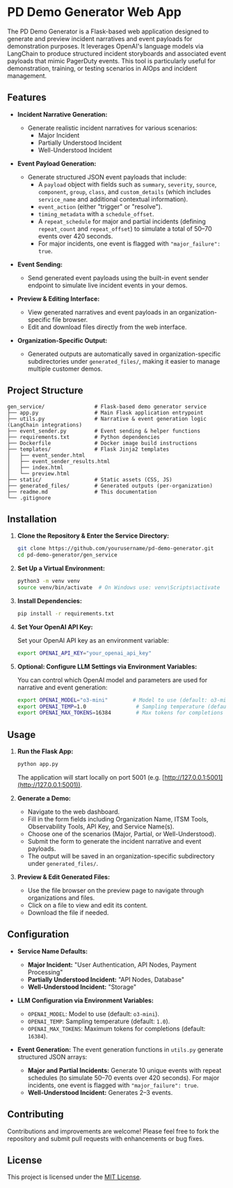 # PD Demo Generator Web App

The PD Demo Generator is a Flask-based web application designed to generate and preview incident narratives and event payloads for demonstration purposes. It leverages OpenAI's language models via LangChain to produce structured incident storyboards and associated event payloads that mimic PagerDuty events. This tool is particularly useful for demonstration, training, or testing scenarios in AIOps and incident management.

## Features

- **Incident Narrative Generation:**
  - Generate realistic incident narratives for various scenarios:
    - Major Incident
    - Partially Understood Incident
    - Well-Understood Incident

- **Event Payload Generation:**
  - Generate structured JSON event payloads that include:
    - A `payload` object with fields such as `summary`, `severity`, `source`, `component`, `group`, `class`, and `custom_details` (which includes `service_name` and additional contextual information).
    - `event_action` (either "trigger" or "resolve").
    - `timing_metadata` with a `schedule_offset`.
    - A `repeat_schedule` for major and partial incidents (defining `repeat_count` and `repeat_offset`) to simulate a total of 50–70 events over 420 seconds.
    - For major incidents, one event is flagged with `"major_failure": true`.

- **Event Sending:**
  - Send generated event payloads using the built-in event sender endpoint to simulate live incident events in your demos.

- **Preview & Editing Interface:**
  - View generated narratives and event payloads in an organization-specific file browser.
  - Edit and download files directly from the web interface.

- **Organization-Specific Output:**
  - Generated outputs are automatically saved in organization-specific subdirectories under `generated_files/`, making it easier to manage multiple customer demos.

## Project Structure

```
gen_service/                # Flask-based demo generator service
├── app.py                  # Main Flask application entrypoint
├── utils.py                # Narrative & event generation logic (LangChain integrations)
├── event_sender.py         # Event sending & helper functions
├── requirements.txt        # Python dependencies
├── Dockerfile              # Docker image build instructions
├── templates/              # Flask Jinja2 templates
│   ├── event_sender.html
│   ├── event_sender_results.html
│   ├── index.html
│   └── preview.html
├── static/                 # Static assets (CSS, JS)
├── generated_files/        # Generated outputs (per-organization)
├── readme.md               # This documentation
└── .gitignore
``` 

## Installation

1. **Clone the Repository & Enter the Service Directory:**

   ```bash
   git clone https://github.com/yourusername/pd-demo-generator.git
   cd pd-demo-generator/gen_service
   ```

2. **Set Up a Virtual Environment:**

   ```bash
   python3 -m venv venv
   source venv/bin/activate  # On Windows use: venv\Scripts\activate
   ```

3. **Install Dependencies:**

   ```bash
   pip install -r requirements.txt
   ```

4. **Set Your OpenAI API Key:**

   Set your OpenAI API key as an environment variable:
   
   ```bash
   export OPENAI_API_KEY="your_openai_api_key"
   ```

5. **Optional: Configure LLM Settings via Environment Variables:**

   You can control which OpenAI model and parameters are used for narrative and event generation:

   ```bash
   export OPENAI_MODEL="o3-mini"        # Model to use (default: o3-mini)
   export OPENAI_TEMP=1.0                # Sampling temperature (default: 1.0)
   export OPENAI_MAX_TOKENS=16384        # Max tokens for completions (default: 16384)
   ```

## Usage

1. **Run the Flask App:**

   ```bash
   python app.py
   ```

   The application will start locally on port 5001 (e.g. [http://127.0.0.1:5001](http://127.0.0.1:5001)).

2. **Generate a Demo:**

   - Navigate to the web dashboard.
   - Fill in the form fields including Organization Name, ITSM Tools, Observability Tools, API Key, and Service Name(s).
   - Choose one of the scenarios (Major, Partial, or Well-Understood).
   - Submit the form to generate the incident narrative and event payloads.
   - The output will be saved in an organization-specific subdirectory under `generated_files/`.

3. **Preview & Edit Generated Files:**

   - Use the file browser on the preview page to navigate through organizations and files.
   - Click on a file to view and edit its content.
   - Download the file if needed.

## Configuration

- **Service Name Defaults:**
  - **Major Incident:** "User Authentication, API Nodes, Payment Processing"
  - **Partially Understood Incident:** "API Nodes, Database"
  - **Well-Understood Incident:** "Storage"

- **LLM Configuration via Environment Variables:**
  - `OPENAI_MODEL`: Model to use (default: `o3-mini`).
  - `OPENAI_TEMP`: Sampling temperature (default: `1.0`).
  - `OPENAI_MAX_TOKENS`: Maximum tokens for completions (default: `16384`).

- **Event Generation:**
  The event generation functions in `utils.py` generate structured JSON arrays:
  - **Major and Partial Incidents:** Generate 10 unique events with repeat schedules (to simulate 50–70 events over 420 seconds). For major incidents, one event is flagged with `"major_failure": true`.
  - **Well-Understood Incident:** Generates 2–3 events.

## Contributing

Contributions and improvements are welcome! Please feel free to fork the repository and submit pull requests with enhancements or bug fixes.

## License

This project is licensed under the [MIT License](LICENSE).
